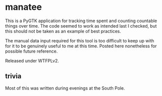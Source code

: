 # manatee

This is a PyGTK application for tracking time spent and counting countable
things over time.  The code seemed to work as intended last I checked, but this
should not be taken as an example of best practices.

The manual data input required for this tool is too difficult to keep up with
for it to be genuinely useful to me at this time.  Posted here nonetheless for
possible future reference.


Released under WTFPLv2.

## trivia

Most of this was written during evenings at the South Pole.
